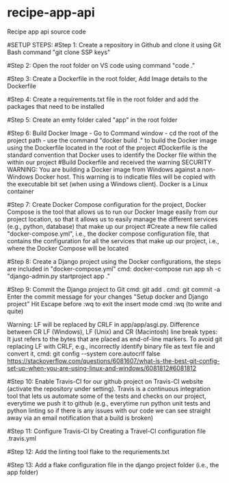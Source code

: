 # recipe-app-api
Recipe app api source code

#SETUP STEPS:
#Step 1: Create a repository in Github and clone it using Git Bash command "git clone SSP keys"

#Step 2: Open the root folder on VS code using command "code ."

#Step 3: Create a Dockerfile in the root folder, Add Image details to the Dockerfile

#Step 4: Create a requirements.txt file in the root folder and add the packages that need to be installed 

#Step 5: Create an emty folder caled "app" in the root folder

#Step 6: Build Docker Image - Go to Command window - cd the root of the project path - use the command "docker build ." to build the Docker image using the Dockerfile located in the root of the project
#Dockerfile is the standard convention that Docker uses to identify the Docker file within the within our project
#Build Dockerfile and received the warning SECURITY WARNING: You are building a Docker image from Windows against a non-Windows Docker host. This warning is to indicatie files will be copied with the executable bit set (when using a Windows client). Docker is a Linux container

#Step 7: Create Docker Compose configuration for the project, Docker Compose is the tool that allows us to run our Docker Image easily from our project location, so that it allows us to easily manage the different services (e.g., python, database) that make up our project
#Create a new file called "docker-compose.yml", i.e., the docker compose configuration file, that contains the configuration for all the services that make up our project, i.e., where the Docker Compose will be located 

#Step 8: Create a Django project using the Docker configurations, the steps are included in "docker-compose.yml" 
cmd: docker-compose run app sh -c "django-admin.py startproject app ."

#Step 9: Commit the Django project to Git
cmd: git add .
cmd: git commit -a
Enter the commit message for your changes "Setup docker and Django project" 
Hit Escape before :wq to exit the insert mode
cmd :wq (to write and quite)

Warning: LF will be replaced by CRLF in app/app/asgi.py. 
Difference between CR LF (Windows), LF (Unix) and CR (Macintosh) line break types: It just refers to the bytes that are placed as end-of-line markers.
To avoid git replacing LF with CRLF, e.g., incorrectly identify binary file as text file and convert it, cmd: git config --system core.autocrlf false https://stackoverflow.com/questions/6081607/what-is-the-best-git-config-set-up-when-you-are-using-linux-and-windows/6081812#6081812

#Step 10: Enable Travis-CI for our github project on Travis-CI website (activate the repository under setting). Travis is a continuous integration tool that lets us automate some of the tests and checks on our project, everytime we push it to github (e.g., everytime run python unit tests and python linting so if there is any issues with our code we can see straight away via an email notification that a build is broken)

#Step 11: Configure Travis-CI by Creating a Travel-CI configuration file .travis.yml

#Step 12: Add the linting tool flake to the requriements.txt

#Step 13: Add a flake configuration file in the django project folder (i.e., the app folder) 
